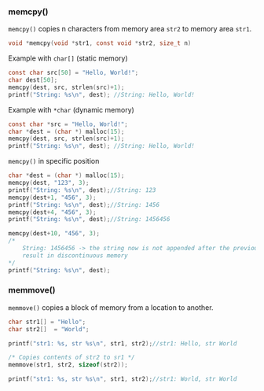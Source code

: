 ### memcpy()

``memcpy()`` copies n characters from memory area ``str2`` to memory area ``str1``.

```c
void *memcpy(void *str1, const void *str2, size_t n)
```

Example with ``char[]`` (static memory)

```c
const char src[50] = "Hello, World!";
char dest[50];
memcpy(dest, src, strlen(src)+1);
printf("String: %s\n", dest); //String: Hello, World!
```
Example with ``*char`` (dynamic memory)
```c
const char *src = "Hello, World!";
char *dest = (char *) malloc(15);
memcpy(dest, src, strlen(src)+1);
printf("String: %s\n", dest); //String: Hello, World!
```

``memcpy()`` in specific position

```c
char *dest = (char *) malloc(15);
memcpy(dest, "123", 3);
printf("String: %s\n", dest);//String: 123
memcpy(dest+1, "456", 3);
printf("String: %s\n", dest);//String: 1456
memcpy(dest+4, "456", 3);
printf("String: %s\n", dest);//String: 1456456

memcpy(dest+10, "456", 3);
/*
	String: 1456456 -> the string now is not appended after the previous appending as dest+10 
	result in discontinuous memory
*/
printf("String: %s\n", dest);
```

### memmove()

``memmove()`` copies a block of memory from a location to another.

```cpp
char str1[] = "Hello";
char str2[]  = "World";

printf("str1: %s, str %s\n", str1, str2);//str1: Hello, str World

/* Copies contents of str2 to sr1 */
memmove(str1, str2, sizeof(str2)); 

printf("str1: %s, str %s\n", str1, str2);//str1: World, str World
```
